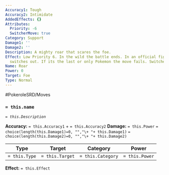 ```yaml
---
Accuracy1: Tough
Accuracy2: Intimidate
AddedEffects: {}
Attributes:
  Priority: -6
  SwitcherMove: true
Category: Support
Damage1: ''
Damage2: ''
Description: A mighty roar that scares the foe.
Effect: Low Priority 6. In the wild the battle ends. In an official fight, the Pokemon
  switches out. If its the last or only Pokemon the move fails. Switcher Move.
Name: Roar
Power: 0
Target: Foe
Type: Normal
---
```


#PokeroleSRD/Moves

### `= this.name` 
*`= this.Description`*

**Accuracy:** `= this.Accuracy1` + `= this.Accuracy2`
**Damage:** `= this.Power` `= choice(length(this.Damage1)=0, "","\+ "+ this.Damage1)` `= choice(length(this.Damage2)=0, "","\+ "+ this.Damage2)`

| Type          | Target          | Category          | Power          |
| ------------- | --------------- | ----------------  | -------------- |
| `= this.Type` | `= this.Target` | `= this.Category` | `= this.Power` | 

**Effect:** `= this.Effect`